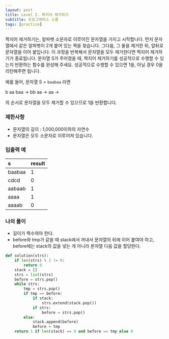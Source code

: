 ```yaml
---
layout: post
title: Level 2. 짝지어 제거하기
subtitle: 프로그래머스 스쿨
tags: [practice]
---
```


짝지어 제거하기는, 알파벳 소문자로 이루어진 문자열을 가지고 시작합니다. 먼저 문자열에서 같은 알파벳이 2개 붙어 있는 짝을 찾습니다. 그다음, 그 둘을 제거한 뒤, 앞뒤로 문자열을 이어 붙입니다. 이 과정을 반복해서 문자열을 모두 제거한다면 짝지어 제거하기가 종료됩니다. 문자열 S가 주어졌을 때, 짝지어 제거하기를 성공적으로 수행할 수 있는지 반환하는 함수를 완성해 주세요. 성공적으로 수행할 수 있으면 1을, 아닐 경우 0을 리턴해주면 됩니다.

예를 들어, 문자열 S = `baabaa` 라면

b aa baa → bb aa → aa →

의 순서로 문자열을 모두 제거할 수 있으므로 1을 반환합니다.

### 제한사항
* 문자열의 길이 : 1,000,000이하의 자연수
* 문자열은 모두 소문자로 이루어져 있습니다.

### 입출력 예

| s | result |
| :--- | :--- |
| baabaa | 1 |
| cdcd | 0 |
| aabaab | 1 |
| aaaa | 1 |
| aaaab | 0 |

### 나의 풀이
* 길이가 짝수여야 한다.
* before와 tmp가 같을 때 stack에서 꺼내서 문자열의 뒤에 이어 붙여야 하고, before에는 stack의 값을 넣는 게 아니라 문자열 다음 값을 할당한다.

```python
def solution(strs):
    if len(strs) % 2 != 0:
        return 0
    stack = []
    strs = list(strs)
    before = strs.pop()
    while strs:
        tmp = strs.pop()
        if tmp == before:
            if stack:
                strs.extend(stack.pop())
            if strs:
                before = strs.pop()
        else:
            stack.append(before)
            before = tmp
    return 1 if len(stack) == 0 and before == tmp else 0
```